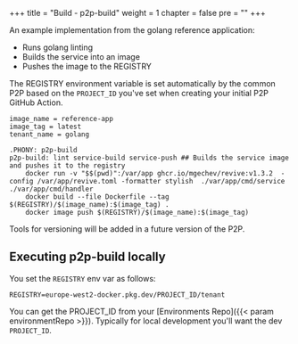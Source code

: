+++
title = "Build - p2p-build"
weight = 1
chapter = false
pre = ""
+++

An example implementation from the golang reference application:

* Runs golang linting
* Builds the service into an image
* Pushes the image to the REGISTRY

The REGISTRY environment variable is set automatically by the common P2P based on the `PROJECT_ID` you've set when creating your initial P2P GitHub Action.


```
image_name = reference-app
image_tag = latest
tenant_name = golang

.PHONY: p2p-build
p2p-build: lint service-build service-push ## Builds the service image and pushes it to the registry
	docker run -v "$$(pwd)":/var/app ghcr.io/mgechev/revive:v1.3.2  -config /var/app/revive.toml -formatter stylish  ./var/app/cmd/service ./var/app/cmd/handler
	docker build --file Dockerfile --tag $(REGISTRY)/$(image_name):$(image_tag) .
	docker image push $(REGISTRY)/$(image_name):$(image_tag)
```

Tools for versioning will be added in a future version of the P2P.

## Executing p2p-build locally

You set the `REGISTRY` env var as follows:

`REGISTRY=europe-west2-docker.pkg.dev/PROJECT_ID/tenant`

You can get the PROJECT_ID from your [Environments Repo]({{< param environmentRepo >}}). Typically for local development you'll want the dev `PROJECT_ID`.

